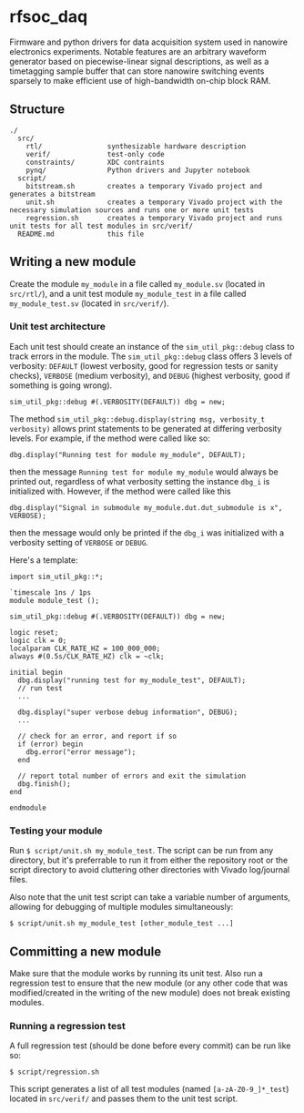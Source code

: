 # rfsoc_daq

Firmware and python drivers for data acquisition system used in nanowire electronics experiments.
Notable features are an arbitrary waveform generator based on piecewise-linear signal descriptions, as well as a timetagging sample buffer that can store nanowire switching events sparsely to make efficient use of high-bandwidth on-chip block RAM.

## Structure

```
./
  src/
    rtl/                synthesizable hardware description
    verif/              test-only code
    constraints/        XDC contraints
    pynq/               Python drivers and Jupyter notebook
  script/
    bitstream.sh        creates a temporary Vivado project and generates a bitstream
    unit.sh             creates a temporary Vivado project with the necessary simulation sources and runs one or more unit tests
    regression.sh       creates a temporary Vivado project and runs unit tests for all test modules in src/verif/
  README.md             this file
```
## Writing a new module

Create the module `my_module` in a file called `my_module.sv` (located in `src/rtl/`), and a unit test module `my_module_test` in a file called `my_module_test.sv` (located in `src/verif/`).

### Unit test architecture

Each unit test should create an instance of the `sim_util_pkg::debug` class to track errors in the module.
The `sim_util_pkg::debug` class offers 3 levels of verbosity: `DEFAULT` (lowest verbosity, good for regression tests or sanity checks), `VERBOSE` (medium verbosity), and `DEBUG` (highest verbosity, good if something is going wrong).

```
sim_util_pkg::debug #(.VERBOSITY(DEFAULT)) dbg = new;
```

The method `sim_util_pkg::debug.display(string msg, verbosity_t verbosity)` allows print statements to be generated at differing verbosity levels.
For example, if the method were called like so:

```
dbg.display("Running test for module my_module", DEFAULT);
```

then the message `Running test for module my_module` would always be printed out, regardless of what verbosity setting the instance `dbg_i` is initialized with.
However, if the method were called like this

```
dbg.display("Signal in submodule my_module.dut.dut_submodule is x", VERBOSE);
```

then the message would only be printed if the `dbg_i` was initialized with a verbosity setting of `VERBOSE` or `DEBUG`.

Here's a template:
```
import sim_util_pkg::*;

`timescale 1ns / 1ps
module module_test ();

sim_util_pkg::debug #(.VERBOSITY(DEFAULT)) dbg = new;

logic reset;
logic clk = 0;
localparam CLK_RATE_HZ = 100_000_000;
always #(0.5s/CLK_RATE_HZ) clk = ~clk;

initial begin
  dbg.display("running test for my_module_test", DEFAULT);
  // run test
  ...

  dbg.display("super verbose debug information", DEBUG);
  ...

  // check for an error, and report if so
  if (error) begin
    dbg.error("error message");
  end

  // report total number of errors and exit the simulation
  dbg.finish();
end

endmodule
```

### Testing your module

Run `$ script/unit.sh my_module_test`. The script can be run from any directory, but it's preferrable to run it from either the repository root or the script directory to avoid cluttering other directories with Vivado log/journal files.

Also note that the unit test script can take a variable number of arguments, allowing for debugging of multiple modules simultaneously:

```
$ script/unit.sh my_module_test [other_module_test ...]
```

## Committing a new module

Make sure that the module works by running its unit test.
Also run a regression test to ensure that the new module (or any other code that was modified/created in the writing of the new module) does not break existing modules.

### Running a regression test

A full regression test (should be done before every commit) can be run like so:

```
$ script/regression.sh
```

This script generates a list of all test modules (named `[a-zA-Z0-9_]*_test`) located in `src/verif/` and passes them to the unit test script.
